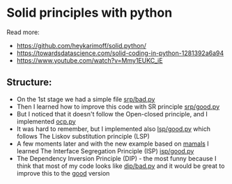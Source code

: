 # Solid principles with python

Read more:
- https://github.com/heykarimoff/solid.python/
- https://towardsdatascience.com/solid-coding-in-python-1281392a6a94
- https://www.youtube.com/watch?v=Mmy1EUKC_iE


## Structure:

- On the 1st stage we had a simple file [srp/bad.py](srp/bad.py)
- Then I learned how to improve this code with SR principle [srp/good.py](srp/good.py)
- But I noticed that it doesn't follow the Open-closed principle, and I implemented [ocp.py](ocp.py)
- It was hard to remember, but I implemented also [lsp/good.py](lsp/good.py) which follows The Liskov substitution principle (LSP)
- A few moments later and with the new example based on [mamals](isp/bad.py)
  I learned The Interface Segregation Principle (ISP) [isp/good.py](isp/good.py)
- The Dependency Inversion Principle (DIP) - the most funny because I think that most of my code 
  looks like [dip/bad.py](dip/bad.py) and it would be great to improve this to the [good](dip/good.py) version

